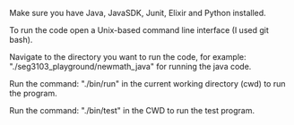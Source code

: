 Make sure you have Java, JavaSDK, Junit, Elixir and Python installed.

To run the code open a Unix-based command line interface (I used git bash).

Navigate to the directory you want to run the code, for example: "./seg3103_playground/newmath_java"  for running the java code.

Run the command: "./bin/run" in the current working directory (cwd) to run the program.

Run the command: "./bin/test" in the CWD to run the test program.